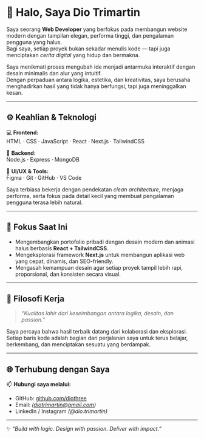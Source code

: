 # 👋 Halo, Saya Dio Trimartin

Saya seorang **Web Developer** yang berfokus pada membangun website modern dengan tampilan elegan, performa tinggi, dan pengalaman pengguna yang halus.  
Bagi saya, setiap proyek bukan sekadar menulis kode — tapi juga menciptakan *cerita digital* yang hidup dan bermakna.  

Saya menikmati proses mengubah ide menjadi antarmuka interaktif dengan desain minimalis dan alur yang intuitif.  
Dengan perpaduan antara logika, estetika, dan kreativitas, saya berusaha menghadirkan hasil yang tidak hanya berfungsi, tapi juga meninggalkan kesan.  

---

## ⚙️ Keahlian & Teknologi

💻 **Frontend:**  
HTML · CSS · JavaScript · React · Next.js · TailwindCSS  

🧠 **Backend:**  
Node.js · Express · MongoDB  

🎨 **UI/UX & Tools:**  
Figma · Git · GitHub · VS Code  

Saya terbiasa bekerja dengan pendekatan *clean architecture*, menjaga performa, serta fokus pada detail kecil yang membuat pengalaman pengguna terasa lebih natural.  

---

## 🚀 Fokus Saat Ini

- Mengembangkan portofolio pribadi dengan desain modern dan animasi halus berbasis **React + TailwindCSS**.  
- Mengeksplorasi framework **Next.js** untuk membangun aplikasi web yang cepat, dinamis, dan SEO-friendly.  
- Mengasah kemampuan desain agar setiap proyek tampil lebih rapi, proporsional, dan konsisten secara visual.  

---

## 💭 Filosofi Kerja

> *“Kualitas lahir dari keseimbangan antara logika, desain, dan passion.”*  

Saya percaya bahwa hasil terbaik datang dari kolaborasi dan eksplorasi.  
Setiap baris kode adalah bagian dari perjalanan saya untuk terus belajar, berkembang, dan menciptakan sesuatu yang berdampak.  

---

## 🌐 Terhubung dengan Saya

📫 **Hubungi saya melalui:**  
- GitHub: [github.com/diothree](https://github.com/diothree)  
- Email: *(diotrimartin@gmail.com)*  
- LinkedIn / Instagram *(@dio.trimartin)*  

---

✨ *“Build with logic. Design with passion. Deliver with impact.”*
